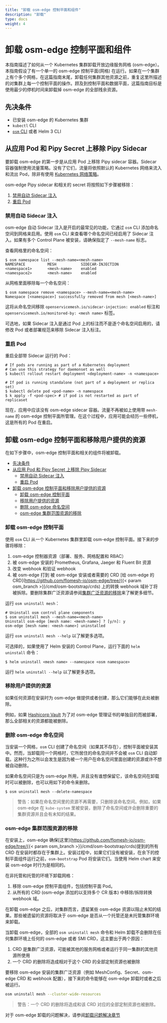 ```yaml
---
title: "卸载 osm-edge 控制平面和组件"
description: "卸载"
type: docs
weight: 4
---
```


# 卸载 osm-edge 控制平面和组件

本指南描述了如何从一个 Kubernetes 集群卸载开放边缘服务网格 (osm-edge）。本指南假设了有一个单一的 osm-edge 控制平面(网格) 在运行。如果在一个集群上有个多个网格，在这篇指南末尾，卸载任何集群其他资源之前，重复这里所描述的对集群上每一个控制平面的操作。顾及到控制平面和数据平面，这篇指南目标是使用最少的停机时间来卸载掉 osm-edge 的全部残余资源。

## 先决条件

- 已安装 osm-edge 的 Kubernetes 集群
- `kubectl` CLI
- [`osm` CLI](docs/install/#set-up-the-osm-cli) 或者 Helm 3 CLI

## 从应用 Pod 和 Pipy Secret 上移除 Pipy Sidecar

要卸载 osm-edge 的第一步是从应用 Pod 上移除 Pipy sidecar 容器。Sidecar 容器强制使用流量策略。没有了它们，流量将依照默认的 Kubernetes 网络来流入和流出 Pod，除非有使用 [Kubernetes 网络策略](https://kubernetes.io/docs/concepts/services-networking/network-policies/)。

osm-edge Pipy sidecar 和相关的 secret 将按照如下步骤被移除：

1. [禁用自动 Sidecar 注入](#禁用自动-sidecar-注入)
2. [重启 Pod](#重启-pod)

### 禁用自动 Sidecar 注入

osm-edge 自动 Sidecar 注入是开启的最常见的功能，它通过 `osm` CLI 添加命名空间到网格来启用。使用 `osm` CLI 来查看哪个命名空间已经启用了 Sidecar 注入。如果有多个 Control Plane 被安装，请确保指定了 `--mesh-name` 标志。

查看网格里的命名空间：

```console
$ osm namespace list --mesh-name=<mesh-name>
NAMESPACE          MESH           SIDECAR-INJECTION
<namespace1>       <mesh-name>    enabled
<namespace2>       <mesh-name>    enabled
```

从网格里面移除每一个命名空间：

```console
$ osm namespace remove <namespace> --mesh-name=<mesh-name>
Namespace [<namespace>] successfully removed from mesh [<mesh-name>]
```

这将从命名空间移除 `openservicemesh.io/sidecar-injection: enabled` 标注和 `openservicemesh.io/monitored-by: <mesh name>` 标签。

可选地，如果 Sidecar 注入是通过 Pod 上的标注而不是逐个命名空间启用的，请修改 Pod 或者部署规范来移除 Sidecar 注入标注。

### 重启 Pod

重启全部带 Sidecar 运行的 Pod：

```console
# If pods are running as part of a Kubernetes deployment
# Can use this strategy for daemonset as well
$ kubectl rollout restart deployment <deployment-name> -n <namespace>

# If pod is running standalone (not part of a deployment or replica set)
$ kubectl delete pod <pod-name> -n namespace
$ k apply -f <pod-spec> # if pod is not restarted as part of replicaset
```

现在，应用中应该没有 osm-edge sidecar 容器。流量不再被如上使用带 `mesh-name` 的 osm-edge 控制平面所管理。在这个过程中，应用可能会经历一些停机，这是所有的 Pod 在重启。

## 卸载 osm-edge 控制平面和移除用户提供的资源

在如下步骤中，osm-edge 控制平面和相关的组件将被卸载。

* [先决条件](#先决条件)
* [从应用 Pod 和 Pipy Secret 上移除 Pipy Sidecar](#从应用-pod-和-pipy-secret-上移除-pipy-sidecar)
  * [禁用自动 Sidecar 注入](#禁用自动-sidecar-注入)
  * [重启 Pod](#重启-pod)
* [卸载 osm-edge 控制平面和移除用户提供的资源](#卸载-osm-edge-控制平面和移除用户提供的资源)
  * [卸载 osm-edge 控制平面](#卸载-osm-edge-控制平面)
  * [移除用户提供的资源](#移除用户提供的资源)
  * [删除 osm-edge 命名空间](#删除-osm-edge-命名空间)
  * [osm-edge 集群范围资源的移除](#osm-edge-集群范围资源的移除)

### 卸载 osm-edge 控制平面

使用 `osm` CLI 从一个 Kubernetes 集群里卸载 osm-edge 控制平面。接下来的步骤将移除：

1. osm-edge 控制器资源（部署、服务、网格配置和 RBAC）
2. 被 osm-edge 安装的 Prometheus, Grafana, Jaeger 和 Fluent Bit 资源
3. 改变 webhook 和验证 webhook
4. 被 osm-edge 打到 被 osm-edge 安装或者需要的 CRD [给 osm-edge 的 CRD](https://github.com/flomesh-io/osm-edge/tree/{{< param osm_branch >}}/cmd/osm-bootstrap/crds) 上的转换 webhook 域补丁将被拆除。要删除集群广泛资源请参阅[集群广泛资源的移除](#osm-集群广泛资源的移除)来了解更多细节。

运行 `osm uninstall mesh`：

```console
# Uninstall osm control plane components
$ osm uninstall mesh --mesh-name=<mesh-name>
Uninstall osm-edge [mesh name: <mesh-name>] ? [y/n]: y
osm-edge [mesh name: <mesh-name>] uninstalled
```

运行 `osm uninstall mesh --help` 以了解更多选项。

可选择的，如果使用了 Helm 安装的 Control Plane，运行下面的 `helm uninstall` 命令：

```console
$ helm uninstall <mesh name> --namespace <osm namespace>
```

运行 `helm uninstall --help` 以了解更多选项。

### 移除用户提供的资源

如果任何资源在安装时为 osm-edge 做提供或者创建，那么它们能够在此处被删除。

例如，如果 [Hashicorp Vault](docs/guides/certificates/#installing-hashi-vault) 为了对 osm-edge 管理证书的单独目的而被部署，那么全部相关的资源都能被删除。

### 删除 osm-edge 命名空间

当安装一个网格，`osm` CLI 创建了命名空间（如果其不存在），控制平面被安装其中。然而，当卸载同一个网格时，它所居住的命名空间并不会被 `osm` CLI 自动卸载。这种行为之所以会发生是因为被一个用户在命名空间里面创建的资源或许不想被自动删除。

如果命名空间只是为 osm-edge 所用，并且没有谁想保留它，该命名空间在卸载时可以被删除，也可以用如下的命令来删除。

```console
$ osm uninstall mesh --delete-namespace
```

> 警告：如果在命名空间里的资源不再需要，只删除该命名空间。例如，如果 osm-edge 在 `kube-system` 里被安装，删除了命名空间或许会删除重要的集群资源并且会有未知的结果。


### osm-edge 集群范围资源的移除

在安装上，osm-edge 确保[这里](https://github.com/flomesh-io/osm-edge/tree/{{< param osm_branch >}}/cmd/osm-bootstrap/crds)提到的所有 CRD 在安装时都存在于集群上。安装过程中，如果它们没有被安装，在余下的控制平面组件运行之前，`osm-bootstrap` Pod 将安装它们。当使用 Helm chart 来安装 osm-edge 时行为是相同的。

在非托管和托管的环境下卸载网格：
1. 移除 osm-edge 控制平面组件，包括控制平面 Pod。
2. 从所有的 CRD (osm-edge 添加的以支持多个 CR 版本) 中移除/拆除转换 webhook 域。

在卸载 osm-edge 之后，对集群而言，遗留某些 osm-edge 资源以阻止未知的结果。那些被遗留的资源将取决于 osm-edge 是否从一个托管还是未托管集群环境来卸载。

当卸载 osm-edge，全部的 `osm uninstall mesh` 命令和 Helm 卸载不会删除在任何集群环境上任何的 osm-edge 或者 SMI CRD，这主要出于两个原因：
1. CRD 是集群广泛资源，可能被其他的服务网格或者运行于同一集群的其他资源所使用
2. 一个 CRD 的删除将造成相对于这个 CRD 的全部定制资源也被删除

要移除 osm-edge 安装的集群广泛资源（例如 MeshConfig、Secret、osm-edge CRD 和 webhook 配置），接下来的命令能够在 osm-edge 卸载时或者之后被运行。

```bash
osm uninstall mesh --cluster-wide-resources
```

> 警告：一个 CRD 的删除将造成和该 CRD 对应的全部定制资源也被删除。

对于 osm-edge 卸载的问题解决，请参阅[卸载问题解决章节](docs/guides/troubleshooting/uninstall/)
